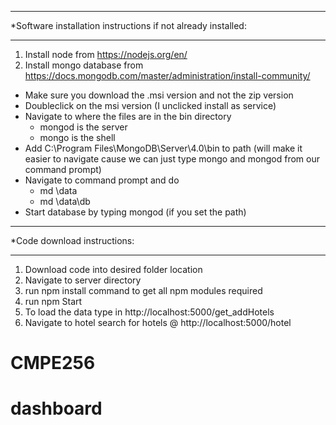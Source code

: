 ***************************************************************
*Software installation instructions if not already installed:
***************************************************************
1) Install node from https://nodejs.org/en/
2) Install mongo database from https://docs.mongodb.com/master/administration/install-community/
  - Make sure you download the .msi version and not the zip version
  - Doubleclick on the msi version (I unclicked install as service)
  - Navigate to where the files are in the bin directory
	- mongod is the server
	- mongo is the shell
  - Add C:\Program Files\MongoDB\Server\4.0\bin to path (will make it easier to navigate
	  cause we can just type mongo and mongod from our command prompt)
  - Navigate to command prompt and do
	   - md \data
	   - md \data\db
  - Start database by typing mongod (if you set the path)
  ***************************************************************
  *Code download instructions:
  ***************************************************************
1) Download code into desired folder location
2) Navigate to server directory
3) run npm install command to get all npm modules required
4) run npm Start
5) To load the data type in http://localhost:5000/get_addHotels
6) Navigate to hotel search for hotels @ http://localhost:5000/hotel
# CMPE256
# dashboard

